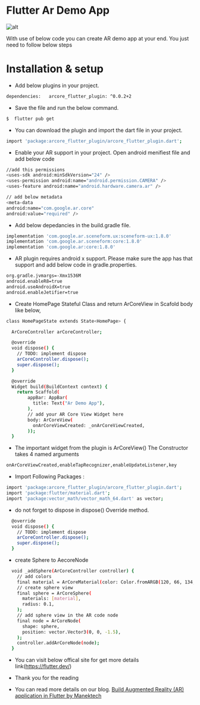# Flutter Ar Demo App

![alt](https://www.manektech.com/images/logo_with_text.png)

With use of below code you can create AR demo app at your end. You just need to follow below steps 

# Installation & setup
 - Add below plugins in your project. 
```sh
dependencies:   arcore_flutter_plugin: ^0.0.2+2
```
 - Save the file and run the below command. 
```sh
$  flutter pub get
```
- You can download the plugin and import the dart file in your project. 
```sh
import 'package:arcore_flutter_plugin/arcore_flutter_plugin.dart';
```
- Enable your AR support in your project. Open android menifiest file and add below code
```sh
//add this permissions 
<uses-sdk android:minSdkVersion="24" />
<uses-permission android:name="android.permission.CAMERA" />
<uses-feature android:name="android.hardware.camera.ar" />

// add below metadata
<meta-data
android:name="com.google.ar.core"
android:value="required" />
```
- Add below depedancies in the build.gradle file. 
```sh
implementation 'com.google.ar.sceneform.ux:sceneform-ux:1.8.0'
implementation 'com.google.ar.sceneform:core:1.8.0'
implementation 'com.google.ar:core:1.8.0'
```
- AR plugin requires android x support. Please make sure the app has that support and add below code in gradle.properties. 
 ```sh
org.gradle.jvmargs=-Xmx1536M
android.enableR8=true
android.useAndroidX=true
android.enableJetifier=true
 ```
 - Create  HomePage Stateful Class and return ArCoreView in Scafold body like below,
```sh
class HomePageState extends State<HomePage> {

  ArCoreController arCoreController;

  @override
  void dispose() {
    // TODO: implement dispose
    arCoreController.dispose();
    super.dispose();
  }

  @override
  Widget build(BuildContext context) {
    return Scaffold(
        appBar: AppBar(
          title: Text("Ar Demo App"),
        ),
        // add your AR Core View Widget here
        body: ArCoreView(
          onArCoreViewCreated: _onArCoreViewCreated,
        ));
  }
```
- The important widget from the plugin is ArCoreView() The Constructor takes 4 named arguments
```sh
onArCoreViewCreated,enableTapRecognizer,enableUpdateListener,key
```
- Import Following Packages :
```sh
import 'package:arcore_flutter_plugin/arcore_flutter_plugin.dart';
import 'package:flutter/material.dart';
import 'package:vector_math/vector_math_64.dart' as vector;
```
- do not forget to dispose in dispose() Override method.
```sh
  @override
  void dispose() {
    // TODO: implement dispose
    arCoreController.dispose();
    super.dispose();
  }
```
- create Sphere to AecoreNode 
```sh
  void _addSphere(ArCoreController controller) {
    // add colors
    final material = ArCoreMaterial(color: Color.fromARGB(120, 66, 134, 244));
    // create sphere view
    final sphere = ArCoreSphere(
      materials: [material],
      radius: 0.1,
    );
    // add sphere view in the AR code node
    final node = ArCoreNode(
      shape: sphere,
      position: vector.Vector3(0, 0, -1.5),
    );
    controller.addArCoreNode(node);
  }
```
- You can visit below offical site for get more details link(https://flutter.dev/) 

- Thank you for the reading

- You can read more details on our blog. [Build Augmented Reality (AR) application in Flutter by Manektech](https://www.manektech.com/blog/build-augmented-reality-ar-application-in-flutter)
